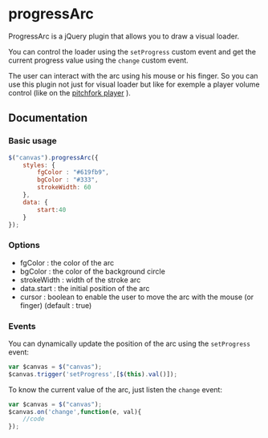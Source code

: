 # progressArc

ProgressArc is a jQuery plugin that allows you to draw a visual loader.

You can control the loader using the `setProgress` custom event and get the current progress value using the `change` custom event.

The user can interact with the arc using his mouse or his finger. So you can use this plugin not just for visual loader but like for exemple a player volume control (like on the [pitchfork player](http://pitchfork.com/) ).

## Documentation

### Basic usage

```js
$("canvas").progressArc({
    styles: {
        fgColor : "#619fb9",
        bgColor : "#333",
        strokeWidth: 60
    },
    data: {
        start:40
    }
});
```

### Options
* fgColor : the color of the arc
* bgColor : the color of the background circle
* strokeWidth : width of the stroke arc
* data.start : the initial position of the arc 
* cursor : boolean to enable the user to move the arc with the mouse (or finger) (default : true)

### Events
You can dynamically update the position of the arc using the `setProgress` event:

```js
var $canvas = $("canvas");
$canvas.trigger('setProgress',[$(this).val()]);
```

To know the current value of the arc, just listen the `change` event:

```js
var $canvas = $("canvas");
$canvas.on('change',function(e, val){
    //code
});
```
